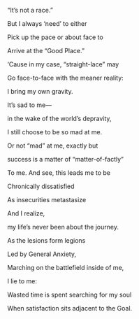 “It’s not a race.”

But I always ‘need’ to either

Pick up the pace or about face to

Arrive at the “Good Place.” 

‘Cause in my case, “straight-lace” may 

Go face-to-face with the meaner reality:

I bring my own gravity. 

It’s sad to me—

in the wake of the world’s depravity,

I still choose to be so mad at me. 

Or not “mad” at me, exactly but

success is a matter of “matter-of-factly” 

To me. And see, this leads me to be

Chronically dissatisfied 

As insecurities metastasize

And I realize, 

my life’s never been about the journey.

  

As the lesions form legions 

Led by General Anxiety,

Marching on the battlefield inside of me,

I lie to me: 

Wasted time is spent searching for my soul

When satisfaction sits adjacent to the Goal.